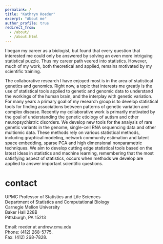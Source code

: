 ```yaml
---
permalink: /
title: "Kathryn Roeder"
excerpt: "About me"
author_profile: true
redirect_from: 
  - /about/
  - /about.html
---
```


I began my career as a biologist, but found that every question that interested me could only be answered by solving an even more intriguing statistical puzzle. Thus my career path veered into statistics. However, much of my work, both theoretical and applied, remains motivated by my scientific training.

The collaborative research I have enjoyed most is in the area of statistical genetics and genomics. Right now, a topic that interests me greatly is the use of statistical tools applied to genetic and genomic data to understand the workings of the human brain, and the interplay with genetic variation. For many years a primary goal of my research group is to develop statistical tools for finding associations between patterns of genetic variation and complex disease.  Recently my collaborative work is primarily motivated by the goal of understanding the genetic etiology of autism and other neuropsychiatric disorders. We develop new tools for the analysis of rare genetic variants in the genome, single-cell RNA sequencing data and other multiomic data. These methods rely on various statistical methods, including graphical modeling, network community estimation and latent space embedding, sparse PCA and high dimensional nonparametric techniques. We aim to develop cutting edge statistical tools based on the latest ideas in statistics and machine learning, remembering that the most satisfying aspect of statistics, occurs when methods we develop are applied to answer important scientific questions.

# contact

UPMC Professor of Statistics and Life Sciences       
Department of Statistics and Computational Biology   
Carnegie Mellon University   
Baker Hall 228B   
Pittsburgh, PA 15213   

Email: roeder at andrew.cmu.edu      
Phone: (412) 268-5775.   
Fax: (412) 268-7828.   


